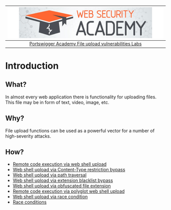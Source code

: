 | [![Portswigger File upload vulnerabilities Labs](../../_static/images/pal.png)](https://portswigger.net/web-security/all-labs#file-upload-vulnerabilities) |
|:--:|
| [Portswigger Academy File upload vulnerabilities Labs](https://portswigger.net/web-security/all-labs#file-upload-vulnerabilities) |

# Introduction

## What?

In almost every web application there is functionality for uploading files. This file may be in form of text, video, image, etc. 

## Why?

File upload functions can be used as a powerful vector for a number of high-severity attacks.

## How?

* [Remote code execution via web shell upload](1.md)
* [Web shell upload via Content-Type restriction bypass](2.md)
* [Web shell upload via path traversal](3.md)
* [Web shell upload via extension blacklist bypass](4.md)
* [Web shell upload via obfuscated file extension](5.md)
* [Remote code execution via polyglot web shell upload](6.md)
* [Web shell upload via race condition](7.md)
* [Race conditions](../techniques/race.md)


